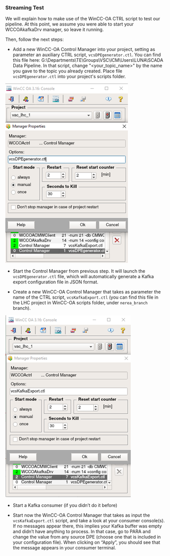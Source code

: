 ### Streaming Test

We will explain how to make use of the WinCC-OA CTRL script to test our pipeline. At this point, we assume you were able to start your WCCOAkafkaDrv manager, so leave it running.

Then, follow the next steps:

- Add a new WinCC-OA Control Manager into your project, setting as parameter an auxiliary CTRL script, ```vcsDPEgenerator.ctl```. You can find this file here: G:\Departments\TE\Groups\VSC\ICM\Users\LUNA\SCADA Data Pipeline. In that script, change "<your_topic_name>" by the name you gave to the topic you already created. Place file ```vcsDPEgenerator.ctl``` into your project's scripts folder.

![dpe_generator](./imgs/dpe_generator.png "Auxiliary Control Manager creation")

- Start the Control Manager from previous step. It will launch the ```vcsDPEgenerator.ctl``` file, which will automatically generate a Kafka export configuration file in JSON format.

- Create a new WinCC-OA Control Manager that takes as parameter the name of the CTRL script, ```vcsKafkaExport.ctl``` (you can find this file in the LHC project in WinCC-OA scripts folder, under ```nerea_branch``` branch).

![control_manager](./imgs/control_manager.png "Control Manager creation")

- Start a Kafka consumer (if you didn’t do it before)

- Start now the WinCC-OA Control Manager that takes as input the ```vcsKafkaExport.ctl``` script, and take a look at your consumer console(s). If no messages appear there, this implies your Kafka buffer was empty and didn’t have anything to process. In that case, go to PARA and change the value from any source DPE (choose one that is included in your configuration file). When clicking on “Apply”, you should see that the message appears in your consumer terminal.